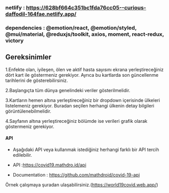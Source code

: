### netlify : https://628bf664c351bc1fda76cc05--curious-daffodil-164fae.netlify.app/

### dependencies : @emotion/react, @emotion/styled, @mui/material, @reduxjs/toolkit, axios, moment, react-redux, victory

## Gereksinimler

1.Enfekte olan, iyileşen, ölen ve aktif hasta sayısını ekrana yerleştireceğiniz dört kart ile göstermeniz gerekiyor. Ayrıca bu kartlarda son güncellenme tarihlerini de gösterebilirsiniz.

2.Başlangıçta tüm dünya genelindeki veriler gösterilmelidir.

3.Kartların hemen altına yerleştireceğiniz bir dropdown içerisinde ülkeleri listelemeniz gerekiyor. Buradan seçilen herhangi ülkenin detay bilgileri görüntülenebilmelidir.

4.Sayfanın altına yerleştireceğiniz bölümde ise verileri grafik olarak göstermeniz gerekiyor.

#### API

- Aşağıdaki API veya kullanmak istediğiniz herhangi farklı bir API tercih edilebilir.

- API :https://covid19.mathdro.id/api
- Documentation : https://github.com/mathdroid/covid-19-api

Örnek çalışmaya şuradan ulaşabilirsiniz.(https://world19covid.web.app/)
